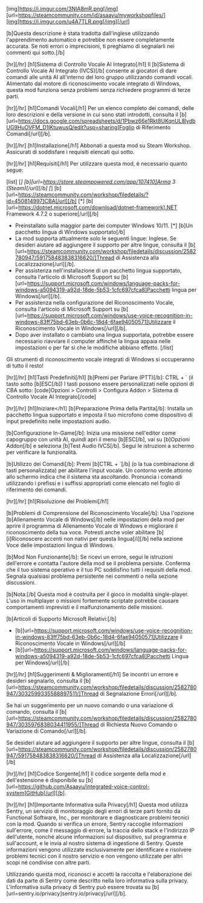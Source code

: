 [img]https://i.imgur.com/3NIA8mR.png[/img]
[url=https://steamcommunity.com/id/asaayu/myworkshopfiles/][img]https://i.imgur.com/u4A7TLR.png[/img][/url]

[b]Questa descrizione è stata tradotta dall'inglese utilizzando l'apprendimento automatico e potrebbe non essere completamente accurata. Se noti errori o imprecisioni, ti preghiamo di segnalarli nei commenti qui sotto.[/b]

[hr][/hr]
[h1]Sistema di Controllo Vocale AI Integrato[/h1]
Il [b]Sistema di Controllo Vocale AI Integrato (IVCS)[/b] consente ai giocatori di dare comandi alle unità AI all'interno del loro gruppo utilizzando comandi vocali. Alimentato dal motore di riconoscimento vocale integrato di Windows, questa mod funziona senza problemi senza richiedere programmi di terze parti.

[hr][/hr]
[h1]Comandi Vocali[/h1]
Per un elenco completo dei comandi, delle loro descrizioni e della versione in cui sono stati introdotti, consulta il [b][url=https://docs.google.com/spreadsheets/d/1Pbwz66e1Rkt8UKqnUL8lydbUG9HuOVFM_D1lKtuwusQ/edit?usp=sharing]Foglio di Riferimento Comandi[/url][/b].

[hr][/hr]
[h1]Installazione[/h1]
Abbonati a questa mod su Steam Workshop.
Assicurati di soddisfare i requisiti elencati qui sotto.

[hr][/hr]
[h1]Requisiti[/h1]
Per utilizzare questa mod, è necessario quanto segue:

[list]
[*] [b][url=https://store.steampowered.com/app/107410]Arma 3 (Steam)[/url][/b]
[*] [b][url=https://steamcommunity.com/workshop/filedetails/?id=450814997]CBA[/url][/b]
[*] [b][url=https://dotnet.microsoft.com/download/dotnet-framework].NET Framework 4.7.2 o superiore[/url][/b]
- Preinstallato sulla maggior parte dei computer Windows 10/11.
[*] [b]Un pacchetto lingua di Windows supportato[/b]
- La mod supporta attualmente solo le seguenti lingue: Inglese. Se desideri aiutare ad aggiungere il supporto per altre lingue, consulta il [b][url=https://steamcommunity.com/workshop/filedetails/discussion/2582780947/591758483838316620/]Thread di Assistenza alla Localizzazione[/url][/b].
- Per assistenza nell'installazione di un pacchetto lingua supportato, consulta l'articolo di Microsoft Support su [b][url=https://support.microsoft.com/windows/language-packs-for-windows-a5094319-a92d-18de-5b53-1cfc697cfca8]Pacchetti lingua per Windows[/url][/b].
- Per assistenza nella configurazione del Riconoscimento Vocale, consulta l'articolo di Microsoft Support su [b][url=https://support.microsoft.com/windows/use-voice-recognition-in-windows-83ff75bd-63eb-0b6c-18d4-6fae94050571]Utilizzare il Riconoscimento Vocale in Windows[/url][/b].
- Dopo aver installato o cambiato una lingua supportata, potrebbe essere necessario riavviare il computer affinché la lingua appaia nelle impostazioni o per far sì che le modifiche abbiano effetto.
[/list]

Gli strumenti di riconoscimento vocale integrati di Windows si occuperanno di tutto il resto!

[hr][/hr]
[h1]Tasti Predefiniti[/h1]
[b]Premi per Parlare (PTT)[/b]: CTRL + ` (il tasto sotto [b]ESC[/b])
I tasti possono essere personalizzati nelle opzioni di CBA sotto:
[code]Opzioni > Controlli > Configura Addon > Sistema di Controllo Vocale AI Integrato[/code]

[hr][/hr]
[h1]Iniziare</h1]
[b]Preparazione Prima della Partita[/b]:
Installa un pacchetto lingua supportato e imposta il tuo microfono come dispositivo di input predefinito nelle impostazioni audio.

[b]Configurazione In-Game[/b]:
Inizia una missione nell'editor come capogruppo con unità AI, quindi apri il menu [b]ESC[/b], vai su [b]Opzioni Addon[/b] e seleziona [b]Test Audio IVCS[/b]. Segui le istruzioni a schermo per verificare la funzionalità.

[b]Utilizzo dei Comandi[/b]:
Premi [b]CTRL + `[/b] (o la tua combinazione di tasti personalizzata) per abilitare l'input vocale. Un contorno verde attorno allo schermo indica che il sistema sta ascoltando. Pronuncia i comandi utilizzando i prefissi e i suffissi appropriati come elencato nel foglio di riferimento dei comandi.

[hr][/hr]
[h1]Risoluzione dei Problemi[/h1]

[b]Problemi di Comprensione del Riconoscimento Vocale[/b]:
Usa l'opzione [b]Allenamento Vocale di Windows[/b] nelle impostazioni della mod per aprire il programma di Allenamento Vocale di Windows e migliorare il riconoscimento della tua voce. Potresti anche voler abilitare [b][i]Riconoscere accenti non nativi per questa lingua[/i][/b] nella sezione Voce delle impostazioni lingua di Windows.

[b]Mod Non Funzionante[/b]:
Se ricevi un errore, segui le istruzioni dell'errore e contatta l'autore della mod se il problema persiste.
Conferma che il tuo sistema operativo e il tuo PC soddisfino tutti i requisiti della mod.
Segnala qualsiasi problema persistente nei commenti o nella sezione discussioni.

[b]Nota:[/b] Questa mod è costruita per il gioco in modalità single-player. L'uso in multiplayer o missioni fortemente scriptate potrebbe causare comportamenti imprevisti e il malfunzionamento delle missioni.

[b]Articoli di Supporto Microsoft Relativi:[/b]
- [b][url=https://support.microsoft.com/windows/use-voice-recognition-in-windows-83ff75bd-63eb-0b6c-18d4-6fae94050571]Utilizzare il Riconoscimento Vocale in Windows[/url][/b]
- [b][url=https://support.microsoft.com/windows/language-packs-for-windows-a5094319-a92d-18de-5b53-1cfc697cfca8]Pacchetti Lingua per Windows[/url][/b]

[hr][/hr]
[h1]Suggerimenti & Miglioramenti[/h1]
Se incontri un errore e desideri segnalarlo, consulta il [b][url=https://steamcommunity.com/workshop/filedetails/discussion/2582780947/3032599335588897511/]Thread di Segnalazione Errori[/url][/b].

Se hai un suggerimento per un nuovo comando o una variazione di comando, consulta il [b][url=https://steamcommunity.com/workshop/filedetails/discussion/2582780947/3035976838034411955/]Thread di Richiesta Nuovo Comando o Variazione di Comando[/url][/b].

Se desideri aiutare ad aggiungere il supporto per altre lingue, consulta il [b][url=https://steamcommunity.com/workshop/filedetails/discussion/2582780947/591758483838316620/]Thread di Assistenza alla Localizzazione[/url][/b]

[hr][/hr]
[h1]Codice Sorgente[/h1]
Il codice sorgente della mod e dell'estensione è disponibile su [b][url=https://github.com/Asaayu/integrated-voice-control-system]GitHub[/url][/b].

[hr][/hr]
[h1]Importante Informativa sulla Privacy[/h1]
Questa mod utilizza Sentry, un servizio di monitoraggio degli errori di terze parti fornito da Functional Software, Inc., per monitorare e diagnosticare problemi tecnici con la mod. Quando si verifica un errore, Sentry raccoglie informazioni sull'errore, come il messaggio di errore, la traccia dello stack e l'indirizzo IP dell'utente, nonché alcune informazioni sul dispositivo, sul programma e sull'account, e le invia al nostro sistema di ingestione di Sentry. Queste informazioni vengono utilizzate esclusivamente per identificare e risolvere problemi tecnici con il nostro servizio e non vengono utilizzate per altri scopi né condivise con altre parti.

Utilizzando questa mod, riconosci e accetti la raccolta e l'elaborazione dei dati da parte di Sentry come descritto nella loro informativa sulla privacy. L'informativa sulla privacy di Sentry può essere trovata su [b][url=sentry.io/privacy]sentry.io/privacy[/url][/b].
